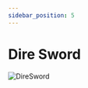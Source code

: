 ```yaml
---
sidebar_position: 5
---
```


# Dire Sword

![DireSword](https://vwiki.valorserver.com/api/item/picture/dire%20sword)
